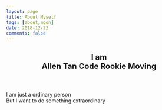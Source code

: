```yaml
---
layout: page
title: About Myself
tags: [about,moon]
date: 2018-12-22
comments: false
---
```


<link href="/assets/css/typed.css" rel="stylesheet">

<!-- typed start-->
<section id="home" class="tab-pane fade in active">
<article class="home-content">
    <header role="home-title">
    <h2>I am
        <div id="typed-strings"><span>Allen Tan</span> <span>Code Rookie</span> <span>Moving</span> </div>
        <span id="typed" style="white-space:pre;"></span></h2>
    </header>
    <p>I am just a ordinary person<br/>
    But I want to do something extraordinary
    </p>
</article>
<div id="countdown"></div>
</section>  
<!-- typed end -->
<script src="/assets/js/jquery.min.js" type="text/javascript"></script>
<script src="/assets/js/typed.js" type="text/javascript"></script> 
<script>
    $(function(){
        $("#typed").typed({
            // strings: ["Typed.js is a <strong>jQuery</strong> plugin.", "It <em>types</em> out sentences.", "And then deletes them.", "Try it out!"],
            stringsElement: $('#typed-strings'),
            typeSpeed: 100,
            backDelay: 1000,
            loop: true,
            contentType: 'html', // or text
            // defaults to false for infinite loop
            loopCount: false,
        });
    });
</script>

